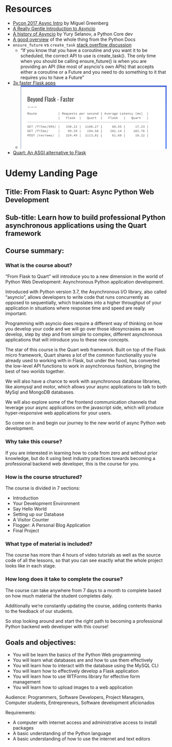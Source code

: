# Resources
- [Pycon 2017 Async Intro](https://www.youtube.com/watch?v=iG6fr81xHKA) by Miguel Greenberg
- [A Really Gentle Introduction to Asyncio](https://www.youtube.com/watch?v=3mb9jFAHRfw)
- [A history of Asyncio](https://www.youtube.com/watch?v=ReXxO_azV-w) by Yury Selanov, a Python Core dev
- [A good overview](https://docs.python.org/3/library/asyncio-task.html) of the whole thing from the Python Docs
- `ensure_future` vs `create_task` [stack overflow discussion](https://stackoverflow.com/questions/36342899/asyncio-ensure-future-vs-baseeventloop-create-task-vs-simple-coroutine)
	- “If you know that you have a coroutine and you want it to be scheduled, the correct API to use is create\_task(). The only time when you should be calling ensure\_future() is when you are providing an API (like most of asyncio's own APIs) that accepts either a coroutine or a Future and you need to do something to it that requires you to have a Future”
- [3x faster Flask apps](https://hackernoon.com/3x-faster-than-flask-8e89bfbe8e4f)
	- ![](images/0.1.1.png)
- [Quart: An ASGI alternative to Flask](https://www.youtube.com/watch?v=t8-Y7Kivuu0)

# Udemy Landing Page

## Title: From Flask to Quart: Async Python Web Development
## Sub-title: Learn how to build professional Python asynchronous applications using the Quart framework

## Course summary:
### What is the course about?
“From Flask to Quart” will introduce you to a new dimension in the world of Python Web Development: Asynchronous Python application development.

Introduced with Python version 3.7, the Asynchronous I/O library, also called “asyncio”, allows developers to write code that runs concurrently as opposed to sequentially, which translates into a higher throughput of your application in situations where response time and speed are really important.

Programming with asyncio does require a different way of thinking on how you develop your code and we will go over those idiosyncrasies as we develop, step by step and from simple to complex, different asynchronous applications that will introduce you to these new concepts.

The star of this course is the Quart web framework. Built on top of the Flask micro framework, Quart shares a lot of the common functionality you’re already used to working with in Flask, but under the hood, has converted the low-level API functions to work in asynchronous fashion, bringing the best of two worlds together.

We will also have a chance to work with asynchronous database libraries, like aiomysql and motor, which allows your async applications to talk to both MySql and MongoDB databases.

We will also explore some of the frontend communication channels that leverage your async applications on the javascript side, which will produce hyper-responsive web applications for your users.

So come on in and begin our journey to the new world of async Python web development.

### Why take this course?
If you are interested in learning how to code from zero and without prior knowledge, but do it using best industry practices towards becoming a professional backend web developer, this is the course for you.

### How is the course structured?
The course is divided in 7 sections:
- Introduction
- Your Development Environment
- Say Hello World
- Setting up our Database
- A Visitor Counter
- Flogger: A Personal Blog Application
- Final Project

### What type of material is included?
The course has more than 4 hours of video tutorials as well as the source code of all the lessons, so that you can see exactly what the whole project looks like in each stage.

### How long does it take to complete the course?
The course can take anywhere from 7 days to a month to complete based on how much material the student completes daily.

Additionally we’re constantly updating the course, adding contents thanks to the feedback of our students.

So stop looking around and start the right path to becoming a professional Python backend web developer with this course!

## Goals and objectives:
- You will be learn the basics of the Python Web programming
- You will learn what databases are and how to use them effectively
- You will learn how to interact with the database using the MySQL CLI
- You will learn how to effectively develop a Flask application
- You will learn how to use WTForms library for effective form management
- You will learn how to upload images to a web application
 
Audience:
Programmers, Software Developers, Project Managers, Computer students, Entrepreneurs, Software development aficionados

Requirements:
- A computer with internet access and administrative access to install packages
- A basic understanding of the Python language
- A basic understanding of how to use the internet and text editors
